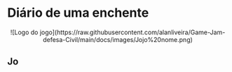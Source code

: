 # Diário de uma enchente

<div align="center">
  ![Logo do jogo](https://raw.githubusercontent.com/alanliveira/Game-Jam-defesa-Civil/main/docs/images/Jojo%20nome.png)
</div>

## Jo